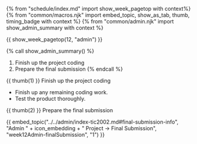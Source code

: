 {% from "schedule/index.md" import show_week_pagetop with context%}
{% from "common/macros.njk" import embed_topic, show_as_tab, thumb, timing_badge with context %}
{% from "common/admin.njk" import show_admin_summary with context %}

{{ show_week_pagetop(12, "admin") }}

{% call show_admin_summary() %}
1. Finish up the project coding
1. Prepare the final submission
{% endcall %}

{{ thumb(1) }} Finish up the project coding

* Finish up any remaining coding work.
* Test the product thoroughly.

{{ thumb(2) }} Prepare the final submission

<div class="indented-level2">

{{ embed_topic("../../admin/index-tic2002.md#final-submission-info", "Admin " + icon_embedding + " Project → Final Submission", "week12Admin-finalSubmission", "1") }}
</div>